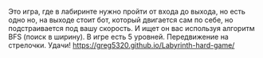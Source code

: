 Это игра, где в лабиринте нужно пройти от входа до выхода, но есть одно но, на выходе стоит бот, который двигается сам по себе, но подстраивается под вашу скорость.
И ищет он вас используя алгоритм BFS (поиск в ширину).
В игре есть 5 уровней.
Передвижение на стрелочки.
Удачи!
https://greg5320.github.io/Labyrinth-hard-game/
